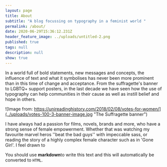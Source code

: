 ```yaml
---
layout: page
title: About
subtitle: "A blog focussing on typography in a feminist world "
permalink: /about/
date: 2020-06-29T15:36:12.231Z
header_feature_image: ../uploads/untitled-2.png
published: true
tags: null
description: null
show: true
---
```

In a world full of bold statements, new messages and concepts, the influence of text and what it symbolises has never been more prominent than in this time of change and acceptance. From the suffragette's banner to LGBTQ+ support posters, in the last decade we have seen how the use of typography can help communities in their cause as well as instill belief and hope in others. 

![Image from: https://unireadinghistory.com/2018/02/08/votes-for-women/](../uploads/votes-100-3-banner-image.jpg "The Suffragette banner")

I have always had a passion for films, novels, brands and more, who have a strong sense of female empowerment. Whether that was watching my favourite marvel heros ''beat the bad guys'' with impeccable sass, or reading the story of a highly complex female character such as in 'Gone Girl'. I feel drawn to 



You should use **markdown**to write this text and this will automatically be converted to `HTML`.